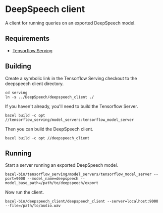 # DeepSpeech client

A client for running queries on an exported DeepSpeech model.

## Requirements

* [Tensorflow Serving](https://tensorflow.github.io/serving/setup)

## Building

Create a symbolic link in the Tensorflow Serving checkout to the deepspeech client directory.

```
cd serving
ln -s ../DeepSpeech/deepspeech_client ./
```

If you haven't already, you'll need to build the Tensorflow Server.

```
bazel build -c opt //tensorflow_serving/model_servers:tensorflow_model_server
```

Then you can build the DeepSpeech client.

```
bazel build -c opt //deepspeech_client
```

## Running

Start a server running an exported DeepSpeech model.

```
bazel-bin/tensorflow_serving/model_servers/tensorflow_model_server --port=9000 --model_name=deepspeech --model_base_path=/path/to/deepspeech/export
```

Now run the client.

```
bazel-bin/deepspeech_client/deepspeech_client --server=localhost:9000 --file=/path/to/audio.wav
```
